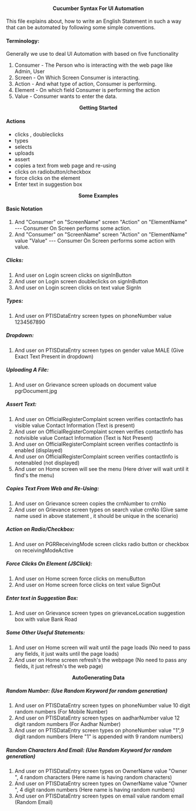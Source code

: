 <h4><p align="center">Cucumber Syntax For UI Automation</p></h4>

This file explains about, how to write an English Statement in such a way that can be automated by following some simple conventions.

#### Terminology:
Generally we use to deal UI Automation with based on five functionality

1. Consumer - The Person who is interacting with the web page like Admin, User
2. Screen   - On Which Screen Consumer is interacting.
3. Action   - And what type of action, Consumer is performing.
4. Element  - On which field Consumer is performing the action
5. Value    - Consumer wants to enter the data.

<p align="center"><b>Getting Started</b></p>

#### Actions
* clicks , doubleclicks 
* types
* selects
* uploads
* assert
* copies a text from web page and re-using
* clicks on radiobutton/checkbox
* force clicks on the element
* Enter text in suggestion box

<p align="center"><b>Some Examples</b></p>                           

#### Basic Notation

1) And "Consumer" on "ScreenName" screen "Action" on "ElementName" --- Consumer On Screen performs some action.
2) And "Consumer" on "ScreenName" screen "Action" on "ElementName" value "Value" --- Consumer On Screen performs some action with value.

##### Clicks:

1) And user on Login screen clicks on signInButton
2) And user on Login screen doubleclicks on signInButton
3) And user on Login screen clicks on text value SignIn

##### Types:

1) And user on PTISDataEntry screen types on phoneNumber value 1234567890

##### Dropdown:

1) And user on PTISDataEntry screen types on gender value MALE (Give Exact Text Present in dropdown)

##### Uploading A File:

1) And user on Grievance screen uploads on document value pgrDocument.jpg

##### Assert Text: 

1) And user on OfficialRegisterComplaint screen verifies contactInfo has visible value Contact Information (Text is present)
2) And user on OfficialRegisterComplaint screen verifies contactInfo has notvisible value Contact Information (Text is Not Present)
3) And user on OfficialRegisterComplaint screen verifies contactInfo is enabled (displayed)
4) And user on OfficialRegisterComplaint screen verifies contactInfo is notenabled (not displayed)
5) And user on Home screen will see the menu (Here driver will wait until it find's the menu)

##### Copies Text From Web and Re-Using:

1) And user on Grievance screen copies the crnNumber to crnNo
2) And user on Grievance screen types on search value crnNo (Give same name used in above statement , it should be unique in the scenario)

##### Action on Radio/Checkbox:

1) And user on PGRReceivingMode screen clicks radio button or checkbox on receivingModeActive

##### Force Clicks On Element (JSClick):

1) And user on Home screen force clicks on menuButton
2) And user on Home screen force clicks on text value SignOut

##### Enter text in Suggestion Box:

1) And user on Grievance screen types on grievanceLocation suggestion box with value Bank Road

##### Some Other Useful Statements: 

1) And user on Home screen will wait until the page loads (No need to pass any fields, it just waits until the page loads)
2) And user on Home screen refresh's the webpage (No need to pass any fields, it just refresh's the web page)

<p align="center"><b>AutoGenerating Data</b></p>                      

##### Random Number: (Use Random Keyword for random generation)

1) And user on PTISDataEntry screen types on phoneNumber value 10 digit random numbers  (For Mobile Number)                     
2) And user on PTISDataEntry screen types on aadharNumber value 12 digit random numbers  (For Aadhar Number)                     
3) And user on PTISDataEntry screen types on phoneNumber value "1",9 digit random numbers (Here "1" is appended with 9 random numbers)

##### Random Characters And Email: (Use Random Keyword for random generation)

1) And user on PTISDataEntry screen types on OwnerName value "Owner ", 4 random characters  (Here name is having random characters)                  
2) And user on PTISDataEntry screen types on OwnerName value "Owner ", 4 digit random numbers  (Here name is having random numbers)                    
3) And user on PTISDataEntry screen types on email value random email (Random Email)
                     






